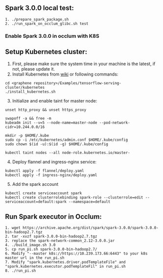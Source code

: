 ## Spark 3.0.0 local test:
```
1. ./prepare_spark_package.sh
2. ./run_spark_on_occlum_glibc.sh test
```

### Enable Spark 3.0.0 in occlum with K8S

## Setup Kubernetes cluster:
1. First, please make sure the system time in your machine is the latest, if not, please update it.
2. Install Kubernetes from [wiki](https://kubernetes.io/zh/docs/setup/production-environment) or following commands:
```
cd <graphene repository>/Examples/tensorflow-serving-cluster/kubernetes
./install_kubernetes.sh
```
3. Initialize and enable taint for master node: 
```
unset http_proxy && unset https_proxy

swapoff -a && free -m
kubeadm init --v=5 --node-name=master-node --pod-network-cidr=10.244.0.0/16

mkdir -p $HOME/.kube
sudo cp -i /etc/kubernetes/admin.conf $HOME/.kube/config
sudo chown $(id -u):$(id -g) $HOME/.kube/config

kubectl taint nodes --all node-role.kubernetes.io/master-
```
4. Deploy flannel and ingress-nginx service:
```
kubectl apply -f flannel/deploy.yaml
kubectl apply -f ingress-nginx/deploy.yaml
```
5. Add the spark account
```
kubectl create serviceaccount spark
kubectl create clusterrolebinding spark-role --clusterrole=edit --serviceaccount=default:spark --namespace=default
```
## Run Spark executor in Occlum:
```
1. wget https://archive.apache.org/dist/spark/spark-3.0.0/spark-3.0.0-bin-hadoop2.7.tgz
2. tar -xvzf spark-3.0.0-bin-hadoop2.7.tgz
3. replace the spark-network-common_2.12-3.0.0.jar
4. ./build_image.sh 3.0
5. cp run_pi.sh spark-3.0.0-bin-hadoop2.7/
6. Modify "--master k8s://https://10.239.173.66:6443" to your k8s master url in the run_pi.sh 
7. Modify "spark.kubernetes.driver.podTemplateFile" and "spark.kubernetes.executor.podTemplateFil" in run_pi.sh
8. ./run_pi.sh
```
